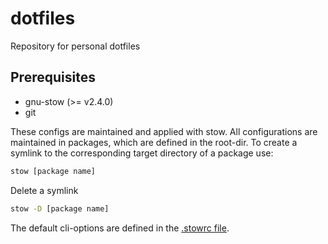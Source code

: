 # dotfiles

Repository for personal dotfiles

## Prerequisites

- gnu-stow (>= v2.4.0)
- git

These configs are maintained and applied with stow. All configurations are maintained in packages, which
are defined in the root-dir. To create a symlink to the corresponding target directory of a package use:

```bash
stow [package name]
```

Delete a symlink

```bash
stow -D [package name]
```

The default cli-options are defined in the [.stowrc file](./.stowrc).
